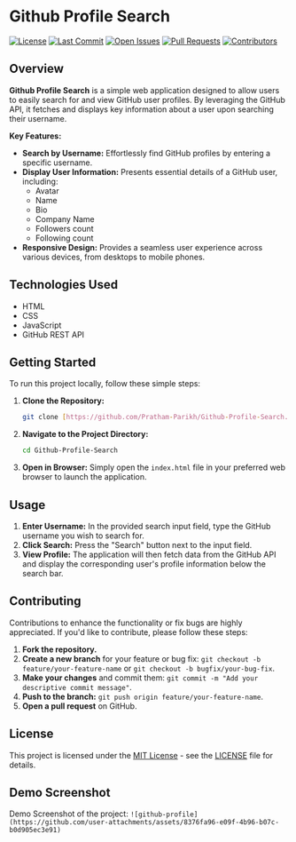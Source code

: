 # Github Profile Search

[![License](LICENSE)](LICENSE) [![Last Commit](https://img.shields.io/github/last-commit/Pratham-Parikh/Github-Profile-Search)](https://github.com/Pratham-Parikh/Github-Profile-Search/commits/main) [![Open Issues](https://img.shields.io/github/issues/Pratham-Parikh/Github-Profile-Search)](https://github.com/Pratham-Parikh/Github-Profile-Search/issues)
[![Pull Requests](https://img.shields.io/github/pulls/Pratham-Parikh/Github-Profile-Search)](https://github.com/Pratham-Parikh/Github-Profile-Search/pulls)
[![Contributors](https://img.shields.io/github/contributors/Pratham-Parikh/Github-Profile-Search)](https://github.com/Pratham-Parikh/Github-Profile-Search/graphs/contributors)

## Overview

**Github Profile Search** is a simple web application designed to allow users to easily search for and view GitHub user profiles. By leveraging the GitHub API, it fetches and displays key information about a user upon searching their username.

**Key Features:**

* **Search by Username:** Effortlessly find GitHub profiles by entering a specific username.
* **Display User Information:** Presents essential details of a GitHub user, including:
    * Avatar
    * Name
    * Bio
    * Company Name
    * Followers count
    * Following count
* **Responsive Design:** Provides a seamless user experience across various devices, from desktops to mobile phones.

## Technologies Used

* HTML
* CSS
* JavaScript
* GitHub REST API

## Getting Started

To run this project locally, follow these simple steps:

1.  **Clone the Repository:**
    ```bash
    git clone [https://github.com/Pratham-Parikh/Github-Profile-Search.git](https://github.com/Pratham-Parikh/Github-Profile-Search.git)
    ```

2.  **Navigate to the Project Directory:**
    ```bash
    cd Github-Profile-Search
    ```

3.  **Open in Browser:** Simply open the `index.html` file in your preferred web browser to launch the application.

## Usage

1.  **Enter Username:** In the provided search input field, type the GitHub username you wish to search for.
2.  **Click Search:** Press the "Search" button next to the input field.
3.  **View Profile:** The application will then fetch data from the GitHub API and display the corresponding user's profile information below the search bar.

## Contributing

Contributions to enhance the functionality or fix bugs are highly appreciated. If you'd like to contribute, please follow these steps:

1.  **Fork the repository.**
2.  **Create a new branch** for your feature or bug fix: `git checkout -b feature/your-feature-name` or `git checkout -b bugfix/your-bug-fix`.
3.  **Make your changes** and commit them: `git commit -m "Add your descriptive commit message"`.
4.  **Push to the branch:** `git push origin feature/your-feature-name`.
5.  **Open a pull request** on GitHub.

## License

This project is licensed under the [MIT License](LICENSE) - see the [LICENSE](LICENSE) file for details.

## Demo Screenshot
Demo Screenshot of the project:
`![github-profile](https://github.com/user-attachments/assets/8376fa96-e09f-4b96-b07c-b0d905ec3e91)` 
